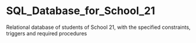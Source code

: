 # SQL_Database_for_School_21

Relational database of students of School 21, with the specified constraints, triggers and required procedures
